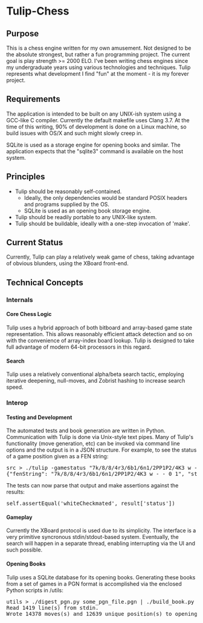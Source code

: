 Tulip-Chess
===========

Purpose
-------
This is a chess engine written for my own amusement. Not designed to be the absolute strongest, but rather a fun programming project. The current goal is play strength >= 2000 ELO. I've been writing chess engines since my undergraduate years using various technologies and techniques. Tulip represents what development I find "fun" at the moment - it is my forever project.

Requirements
------------
The application is intended to be built on any UNIX-ish system using a GCC-like C compiler. Currently the default makefile uses Clang 3.7. At the time of this writing, 90% of development is done on a Linux machine, so build issues with OS/X and such might slowly creep in.

SQLite is used as a storage engine for opening books and similar. The application expects that the "sqlite3" command is available on the host system.

Principles
----------
* Tulip should be reasonably self-contained.
  * Ideally, the only dependencies would be standard POSIX headers and programs supplied by the OS.
  * SQLite is used as an opening book storage engine.
* Tulip should be readily portable to any UNIX-like system.
* Tulip should be buildable, ideally with a one-step invocation of 'make'.

Current Status
--------------
Currently, Tulip can play a relatively weak game of chess, taking advantage of obvious blunders, using the XBoard front-end.


Technical Concepts
------------------
### Internals
#### Core Chess Logic
Tulip uses a hybrid approach of both bitboard and array-based game state representation. This allows reasonably efficient attack detection and so on with the convenience of array-index board lookup. Tulip is designed to take full advantage of modern 64-bit processors in this regard.

#### Search
Tulip uses a relatively conventional alpha/beta search tactic, employing iterative deepening, null-moves, and Zobrist hashing to increase search speed.

### Interop
#### Testing and Development
The automated tests and book generation are written in Python. Communication with Tulip is done via Unix-style text pipes. Many of Tulip's functionality (move generation, etc) can be invoked via command line options and the output is in a JSON structure. For example, to see the status of a game position given as a FEN string:
<pre>
src > ./tulip -gamestatus "7k/8/8/4r3/6b1/6n1/2PP1P2/4K3 w - - 0 1"
{"fenString": "7k/8/8/4r3/6b1/6n1/2PP1P2/4K3 w - - 0 1", "status": "whiteCheckmated"}
</pre>
The tests can now parse that output and make assertions against the results:
<pre>
self.assertEqual('whiteCheckmated', result['status'])
</pre>

#### Gameplay
Currently the XBoard protocol is used due to its simplicity. The interface is a very primitive syncronous stdin/stdout-based system. Eventually, the search will happen in a separate thread, enabling interrupting via the UI and such possible.

#### Opening Books
Tulip uses a SQLite database for its opening books. Generating these books from a set of games in a PGN format is accomplished via the enclosed Python scripts in /utils:

<pre>
utils > ./digest_pgn.py some_pgn_file.pgn | ./build_book.py
Read 1419 line(s) from stdin.
Wrote 14378 moves(s) and 12639 unique position(s) to opening file "tulip_openings.sqlite"
</pre>